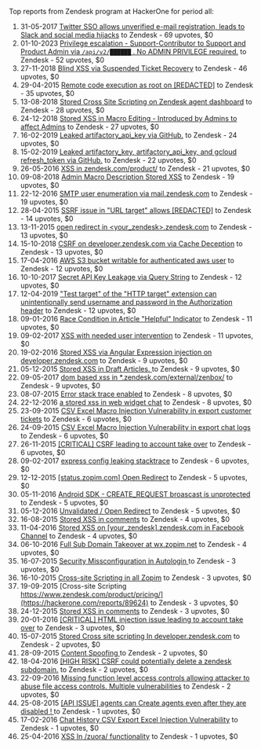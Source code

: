 Top reports from Zendesk program at HackerOne for period all:

1. 31-05-2017 [Twitter SSO allows unverified e-mail registration, leads to Slack and social media hijacks](https://hackerone.com/reports/235139) to Zendesk - 69 upvotes, $0
2. 01-10-2023 [Privilege escalation - Support-Contributor to Support and Product Admin via `/api/v2/██████` . No ADMIN PRIVILEGE required.](https://hackerone.com/reports/2188569) to Zendesk - 52 upvotes, $0
3. 27-11-2018 [Blind XSS via Suspended Ticket Recovery](https://hackerone.com/reports/450389) to Zendesk - 46 upvotes, $0
4. 29-04-2015 [Remote code execution as root on [REDACTED]](https://hackerone.com/reports/58914) to Zendesk - 35 upvotes, $0
5. 13-08-2018 [Stored Cross Site Scripting on Zendesk agent dashboard](https://hackerone.com/reports/394346) to Zendesk - 28 upvotes, $0
6. 24-12-2018 [Stored XSS in Macro Editing - Introduced by Admins to affect Admins](https://hackerone.com/reports/471660) to Zendesk - 27 upvotes, $0
7. 16-02-2019 [Leaked artifactory_api_key via GitHub.](https://hackerone.com/reports/496925) to Zendesk - 24 upvotes, $0
8. 15-02-2019 [Leaked artifactory_key, artifactory_api_key, and gcloud refresh_token via GitHub.](https://hackerone.com/reports/496414) to Zendesk - 22 upvotes, $0
9. 26-05-2016 [XSS in zendesk.com/product/](https://hackerone.com/reports/141244) to Zendesk - 21 upvotes, $0
10. 09-08-2018 [Admin Macro Description Stored XSS](https://hackerone.com/reports/392457) to Zendesk - 19 upvotes, $0
11. 22-12-2016 [SMTP user enumeration via mail.zendesk.com](https://hackerone.com/reports/193314) to Zendesk - 19 upvotes, $0
12. 28-04-2015 [SSRF issue in "URL target" allows [REDACTED]](https://hackerone.com/reports/58897) to Zendesk - 14 upvotes, $0
13. 13-11-2015 [open redirect in \<your_zendesk\>.zendesk.com](https://hackerone.com/reports/99516) to Zendesk - 13 upvotes, $0
14. 15-10-2018 [ CSRF on developer.zendesk.com via Cache Deception](https://hackerone.com/reports/423986) to Zendesk - 13 upvotes, $0
15. 17-04-2016 [AWS S3 bucket writable for authenticated aws user](https://hackerone.com/reports/131523) to Zendesk - 12 upvotes, $0
16. 10-10-2017 [Secret API Key Leakage via Query String](https://hackerone.com/reports/276041) to Zendesk - 12 upvotes, $0
17. 12-04-2019 ["Test target" of the "HTTP target" extension can unintentionally send username and password in the Authorization header](https://hackerone.com/reports/536669) to Zendesk - 12 upvotes, $0
18. 09-01-2016 [Race Condition in Article "Helpful" Indicator](https://hackerone.com/reports/109485) to Zendesk - 11 upvotes, $0
19. 09-02-2017 [XSS with needed user intervention](https://hackerone.com/reports/204969) to Zendesk - 11 upvotes, $0
20. 19-02-2016 [Stored XSS via Angular Expression injection on developer.zendesk.com](https://hackerone.com/reports/117480) to Zendesk - 9 upvotes, $0
21. 05-12-2015 [Stored XSS in Draft Articles. ](https://hackerone.com/reports/103651) to Zendesk - 9 upvotes, $0
22. 09-05-2017 [dom based xss in *.zendesk.com/external/zenbox/](https://hackerone.com/reports/227298) to Zendesk - 9 upvotes, $0
23. 08-07-2015 [Error stack trace enabled](https://hackerone.com/reports/74515) to Zendesk - 8 upvotes, $0
24. 22-12-2016 [a stored xss in web widget chat](https://hackerone.com/reports/193462) to Zendesk - 8 upvotes, $0
25. 23-09-2015 [CSV Excel Macro Injection Vulnerability in export customer tickets](https://hackerone.com/reports/90131) to Zendesk - 6 upvotes, $0
26. 24-09-2015 [CSV Excel Macro Injection Vulnerability in export chat logs](https://hackerone.com/reports/90274) to Zendesk - 6 upvotes, $0
27. 26-11-2015 [[CRITICAL] CSRF leading to account take over](https://hackerone.com/reports/102194) to Zendesk - 6 upvotes, $0
28. 09-02-2017 [express config leaking stacktrace](https://hackerone.com/reports/205069) to Zendesk - 6 upvotes, $0
29. 12-12-2015 [[status.zopim.com] Open Redirect](https://hackerone.com/reports/104896) to Zendesk - 5 upvotes, $0
30. 05-11-2016 [Android SDK - CREATE_REQUEST broascast is unprotected](https://hackerone.com/reports/180349) to Zendesk - 5 upvotes, $0
31. 05-12-2016 [Unvalidated / Open Redirect](https://hackerone.com/reports/188338) to Zendesk - 5 upvotes, $0
32. 16-08-2015 [Stored XSS in comments](https://hackerone.com/reports/82725) to Zendesk - 4 upvotes, $0
33. 11-04-2016 [Stored XSS on [your_zendesk].zendesk.com in Facebook Channel](https://hackerone.com/reports/129862) to Zendesk - 4 upvotes, $0
34. 06-10-2016 [Full Sub Domain Takeover at wx.zopim.net](https://hackerone.com/reports/174395) to Zendesk - 4 upvotes, $0
35. 16-07-2015 [Security Missconfiguration in Autologin  ](https://hackerone.com/reports/75936) to Zendesk - 3 upvotes, $0
36. 16-10-2015 [Cross-site Scripting in all Zopim](https://hackerone.com/reports/94230) to Zendesk - 3 upvotes, $0
37. 19-09-2015 [Cross-site Scripting https://www.zendesk.com/product/pricing/](https://hackerone.com/reports/89624) to Zendesk - 3 upvotes, $0
38. 24-12-2015 [Stored XSS in comments](https://hackerone.com/reports/106779) to Zendesk - 3 upvotes, $0
39. 20-01-2016 [[CRITICAL] HTML injection issue leading to account take over](https://hackerone.com/reports/111915) to Zendesk - 3 upvotes, $0
40. 15-07-2015 [Stored Cross site scripting In developer.zendesk.com](https://hackerone.com/reports/75727) to Zendesk - 2 upvotes, $0
41. 28-09-2015 [Content Spoofing ](https://hackerone.com/reports/90753) to Zendesk - 2 upvotes, $0
42. 18-04-2016 [[HIGH RISK] CSRF could potentially delete a zendesk subdomain.](https://hackerone.com/reports/132049) to Zendesk - 2 upvotes, $0
43. 22-09-2016 [Missing function level access controls allowing attacker to abuse file access controls. Multiple vulnerabilities](https://hackerone.com/reports/171130) to Zendesk - 2 upvotes, $0
44. 25-08-2015 [[API ISSUE] agents can Create agents even after they are disabled ! ](https://hackerone.com/reports/84709) to Zendesk - 1 upvotes, $0
45. 17-02-2016 [Chat History CSV Export Excel Injection Vulnerability](https://hackerone.com/reports/116937) to Zendesk - 1 upvotes, $0
46. 25-04-2016 [XSS In /zuora/ functionality](https://hackerone.com/reports/134434) to Zendesk - 1 upvotes, $0
